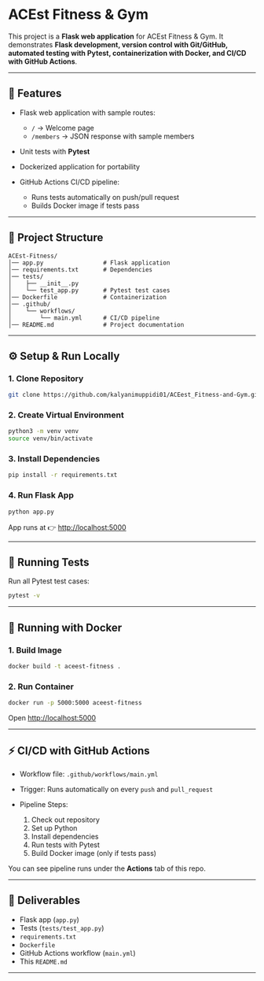 # ACEst Fitness & Gym

This project is a **Flask web application** for ACEst Fitness & Gym.
It demonstrates **Flask development, version control with Git/GitHub, automated testing with Pytest, containerization with Docker, and CI/CD with GitHub Actions**.

---

## 🚀 Features

* Flask web application with sample routes:

  * `/` → Welcome page
  * `/members` → JSON response with sample members
* Unit tests with **Pytest**
* Dockerized application for portability
* GitHub Actions CI/CD pipeline:

  * Runs tests automatically on push/pull request
  * Builds Docker image if tests pass

---

## 📂 Project Structure

```
ACEst-Fitness/
│── app.py                 # Flask application
│── requirements.txt       # Dependencies
│── tests/
│    ├── __init__.py
│    └── test_app.py       # Pytest test cases
│── Dockerfile             # Containerization
│── .github/
│    └── workflows/
│        └── main.yml      # CI/CD pipeline
│── README.md              # Project documentation
```

---

## ⚙️ Setup & Run Locally

### 1. Clone Repository

```bash
git clone https://github.com/kalyanimuppidi01/ACEest_Fitness-and-Gym.git
```

### 2. Create Virtual Environment

```bash
python3 -m venv venv
source venv/bin/activate
```

### 3. Install Dependencies

```bash
pip install -r requirements.txt
```

### 4. Run Flask App

```bash
python app.py
```

App runs at 👉 [http://localhost:5000](http://localhost:5000)

---

## 🧪 Running Tests

Run all Pytest test cases:

```bash
pytest -v
```

---

## 🐳 Running with Docker

### 1. Build Image

```bash
docker build -t aceest-fitness .
```

### 2. Run Container

```bash
docker run -p 5000:5000 aceest-fitness
```

Open [http://localhost:5000](http://localhost:5000)

---

## ⚡ CI/CD with GitHub Actions

* Workflow file: `.github/workflows/main.yml`
* Trigger: Runs automatically on every `push` and `pull_request`
* Pipeline Steps:

  1. Check out repository
  2. Set up Python
  3. Install dependencies
  4. Run tests with Pytest
  5. Build Docker image (only if tests pass)

You can see pipeline runs under the **Actions** tab of this repo.

---

## 📌 Deliverables

* Flask app (`app.py`)
* Tests (`tests/test_app.py`)
* `requirements.txt`
* `Dockerfile`
* GitHub Actions workflow (`main.yml`)
* This `README.md`

---
